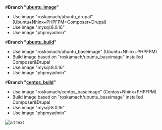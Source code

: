 #**Branch "[ubuntu_image](https://github.com/ros-kamach/drupal-nginx-phpfpm/tree/ubuntu_image)"**
   - Use image "roskamach/ubuntu_drupal" (Ubuntu+Nhinx+PHPFPM+Composer+Drupal)
   - Use image "mysql:8.0.16"
   - Use image "phpmyadmin"
   
#**Branch "[ubuntu_build](https://github.com/ros-kamach/drupal-nginx-phpfpm/tree/ubuntu_build)"**
   - Use image "roskamach/ubuntu_baseimage" (Ubuntu+Nhinx+PHPFPM)
   - Build image based on "roskamach/ubuntu_baseimage" installed Composer&Drupal 
   - Use image "mysql:8.0.16"
   - Use image "phpmyadmin"
   
#**Branch "[centos_build](https://github.com/ros-kamach/drupal-nginx-phpfpm/tree/centos_build)"**
   - Use image "roskamach/centos_baseimage" (Centos+Nhinx+PHPFPM)
   - Build image based on "roskamach/ubuntu_baseimage" installed Composer&Drupal 
   - Use image "mysql:8.0.16"
   - Use image "phpmyadmin"
 

![alt text](https://www.drupal.org/files/drupal%208%20logo%20inline%20CMYK%2072.png)
